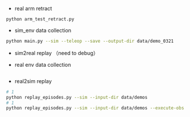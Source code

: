 - real arm retract

```bash
python arm_test_retract.py
```

- sim_env data collection

```bash
python main.py --sim --teleop --save --output-dir data/demo_0321
```

- sim2real replay （need to debug）



- real env data collection
  
```bash

```


- real2sim replay

```bash
# 1
python replay_episodes.py --sim --input-dir data/demos 
# 1
python replay_episodes.py --sim --input-dir data/demos --execute-obs

```